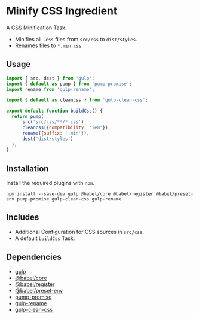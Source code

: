 Minify CSS Ingredient
================================================================================

A CSS Minification Task.

- Minifies all `.css` files from `src/css` to `dist/styles`.
- Renames files to `*.min.css`.

Usage
--------------------------------------------------------------------------------

```javascript
import { src, dest } from 'gulp';
import { default as pump } from 'pump-promise';
import rename from 'gulp-rename';

import { default as cleancss } from 'gulp-clean-css';

export default function buildCss() {
  return pump(
      src('src/css/**/*.css'),
      cleancss({compatibility: 'ie8'}),
      rename({suffix: '.min'}),
      dest('dist/styles')
  );
}
```

Installation
--------------------------------------------------------------------------------

Install the required plugins with `npm`.

`npm install --save-dev gulp @babel/core @babel/register @babel/preset-env pump-promise gulp-clean-css gulp-rename`

Includes
--------------------------------------------------------------------------------

- Additional Configuration for CSS sources in `src/css`.
- A default `buildCss` Task.

Dependencies
--------------------------------------------------------------------------------

- [gulp](https://www.npmjs.com/package/gulp/)
- [@babel/core](https://www.npmjs.com/package/@babel/core/)
- [@babel/register](https://www.npmjs.com/package/@babel/register/)
- [@babel/preset-env](https://www.npmjs.com/package/@babel/preset-env/)
- [pump-promise](https://www.npmjs.com/package/pump-promise)
- [gulp-rename](https://www.npmjs.com/package/gulp-rename)
- [gulp-clean-css](https://www.npmjs.com/package/gulp-clean-css)
